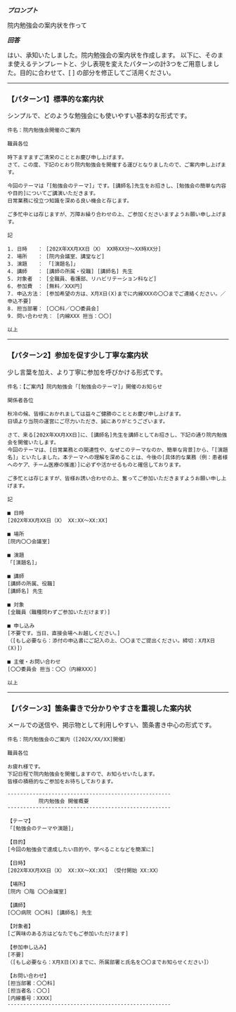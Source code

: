 ***プロンプト***

院内勉強会の案内状を作って

***回答***

はい、承知いたしました。院内勉強会の案内状を作成します。
以下に、そのまま使えるテンプレートと、少し表現を変えたパターンの計3つをご用意しました。目的に合わせて、[ ] の部分を修正してご活用ください。

-----

### 【パターン1】標準的な案内状

シンプルで、どのような勉強会にも使いやすい基本的な形式です。

```
件名：院内勉強会開催のご案内

職員各位

時下ますますご清栄のこととお慶び申し上げます。
さて、この度、下記のとおり院内勉強会を開催する運びとなりましたので、ご案内申し上げます。

今回のテーマは「[勉強会のテーマ]」です。[講師名]先生をお招きし、[勉強会の簡単な内容や目的]についてご講演いただきます。
日常業務に役立つ知識を深める良い機会と存じます。

ご多忙中とは存じますが、万障お繰り合わせの上、ご参加くださいますようお願い申し上げます。

記

1. 日時　　： [202X年XX月XX日（X） XX時XX分～XX時XX分]
2. 場所　　： [院内会議室、講堂など]
3. 演題　　： 「[演題名]」
4. 講師　　： [講師の所属・役職] [講師名] 先生
5. 対象者　： [全職員、看護部、リハビリテーション科など]
6. 参加費　： [無料／XXX円]
7. 申込方法： [参加希望の方は、X月X日(X)までに内線XXXの〇〇までご連絡ください。／申込不要]
8. 担当部署： [〇〇科／〇〇委員会]
9. 問い合わせ先： [内線XXX 担当：〇〇]

以上
```

-----

### 【パターン2】参加を促す少し丁寧な案内状

少し言葉を加え、より丁寧に参加を呼びかける形式です。

```
件名：【ご案内】院内勉強会「[勉強会のテーマ]」開催のお知らせ

関係者各位

秋冷の候、皆様におかれましては益々ご健勝のこととお慶び申し上げます。
日頃より当院の運営にご尽力いただき、誠にありがとうございます。

さて、来る[202X年XX月XX日]に、[講師名]先生を講師としてお招きし、下記の通り院内勉強会を開催いたします。
今回のテーマは、[日常業務との関連性や、なぜこのテーマなのか、簡単な背景]から、「[演題名]」といたしました。本テーマへの理解を深めることは、今後の[具体的な業務（例：患者様へのケア、チーム医療の推進）]に必ずや活かせるものと確信しております。

ご多忙とは存じますが、皆様お誘い合わせの上、奮ってご参加いただきますようお願い申し上げます。

記

■ 日時
[202X年XX月XX日（X） XX:XX～XX:XX]

■ 場所
[院内〇〇会議室]

■ 演題
「[演題名]」

■ 講師
[講師の所属、役職]
[講師名] 先生

■ 対象
[全職員（職種問わずご参加いただけます）]

■ 申し込み
[不要です。当日、直接会場へお越しください。]
（[もし必要なら：添付の申込書にご記入の上、〇〇までご提出ください。締切：X月X日(X)]）

■ 主催・お問い合わせ
[〇〇委員会 担当：〇〇（内線XXX）]

以上
```

-----

### 【パターン3】箇条書きで分かりやすさを重視した案内状

メールでの送信や、掲示物として利用しやすい、箇条書き中心の形式です。

```
件名：院内勉強会のご案内（[202X/XX/XX]開催）

職員各位

お疲れ様です。
下記日程で院内勉強会を開催しますので、お知らせいたします。
皆様の積極的なご参加をお待ちしております。

----------------------------------------------------
　　　　　　院内勉強会 開催概要
----------------------------------------------------

【テーマ】
「[勉強会のテーマや演題]」

【目的】
[今回の勉強会で達成したい目的や、学べることなどを簡潔に]

【日時】
[202X年XX月XX日（X） XX:XX～XX:XX] （受付開始 XX:XX）

【場所】
[院内 〇階 〇〇会議室]

【講師】
[〇〇病院 〇〇科] [講師名] 先生

【対象者】
[ご興味のある方はどなたでもご参加いただけます]

【参加申し込み】
[不要]
（[もし必要なら：X月X日(X)までに、所属部署と氏名を〇〇までお知らせください]）

【お問い合わせ】
[担当部署：〇〇科]
[担当者名：〇〇]
[内線番号：XXXX]
----------------------------------------------------
```